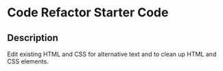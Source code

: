 # Code Refactor Starter Code

## Description

Edit existing HTML and CSS for alternative text and to clean up HTML and CSS elements.

